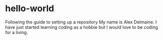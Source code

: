 # hello-world
Following the guide to setting up a repository
My name is Alex Delmaine. I have just started learning coding as a hobbie but I would love to be coding for a living.
